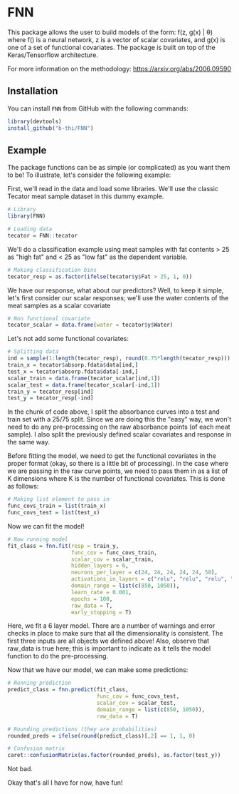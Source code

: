 # FNN

This package allows the user to build models of the form: f(z, g(x) | θ) where f() is a neural network, z is a vector of scalar covariates, and g(x) is one of a set of functional covariates. The package is built on top of the Keras/Tensorflow architecture.

For more information on the methodology: https://arxiv.org/abs/2006.09590

## Installation
You can install `FNN` from GitHub with the following commands:

``` r
library(devtools)
install_github("b-thi/FNN")
```

## Example

The package functions can be as simple (or complicated) as you want them to be! To illustrate, let's consider the following example:

First, we'll read in the data and load some libraries. We'll use the classic Tecator meat sample dataset in this dummy example.
``` r
# Library
library(FNN)

# Loading data
tecator = FNN::tecator
```
We'll do a classification example using meat samples with fat contents > 25 as "high fat" and < 25 as "low fat" as the dependent variable.
``` r
# Making classification bins
tecator_resp = as.factor(ifelse(tecator$y$Fat > 25, 1, 0))
```
We have our response, what about our predictors? Well, to keep it simple, let's first consider our scalar responses; we'll use the water contents of the meat samples as a scalar covariate
``` r
# Non functional covariate
tecator_scalar = data.frame(water = tecator$y$Water)
```
Let's not add some functional covariates:
``` r
# Splitting data
ind = sample(1:length(tecator_resp), round(0.75*length(tecator_resp)))
train_x = tecator$absorp.fdata$data[ind,]
test_x = tecator$absorp.fdata$data[-ind,]
scalar_train = data.frame(tecator_scalar[ind,1])
scalar_test = data.frame(tecator_scalar[-ind,1])
train_y = tecator_resp[ind]
test_y = tecator_resp[-ind]
```
In the chunk of code above, I split the absorbance curves into a test and train set with a 25/75 split. Since we are doing this the "easy" way, we won't need to do any pre-processing on the raw absorbance points (of each meat sample). I also split the previously defined scalar covariates and response in the same way.

Before fitting the model, we need to get the functional covariates in the proper format (okay, so there is a little bit of processing). In the case where we are passing in the raw curve points, we need to pass them in as a list of K dimensions where K is the number of functional covariates. This is done as follows:
``` r
# Making list element to pass in
func_covs_train = list(train_x)
func_covs_test = list(test_x)
```
Now we can fit the model!
``` r
# Now running model
fit_class = fnn.fit(resp = train_y,
                    func_cov = func_covs_train,
                    scalar_cov = scalar_train,
                    hidden_layers = 6,
                    neurons_per_layer = c(24, 24, 24, 24, 24, 58),
                    activations_in_layers = c("relu", "relu", "relu", "relu", "relu", "linear"),
                    domain_range = list(c(850, 1050)),
                    learn_rate = 0.001,
                    epochs = 100,
                    raw_data = T,
                    early_stopping = T)
```
Here, we fit a 6 layer model. There are a number of warnings and error checks in place to make sure that all the dimensionality is consistent. The first three inputs are all objects we defined above! Also, observe that raw_data is true here; this is important to indicate as it tells the model function to do the pre-processing. 

Now that we have our model, we can make some predictions:
``` r
# Running prediction
predict_class = fnn.predict(fit_class,
                            func_cov = func_covs_test,
                            scalar_cov = scalar_test,
                            domain_range = list(c(850, 1050)),
                            raw_data = T)

# Rounding predictions (they are probabilities)
rounded_preds = ifelse(round(predict_class)[,2] == 1, 1, 0)

# Confusion matrix
caret::confusionMatrix(as.factor(rounded_preds), as.factor(test_y))
```
Not bad.

Okay that's all I have for now, have fun!
